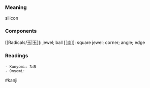 ### Meaning

silicon

### Components

[[Radicals/玉|玉]]: jewel; ball [[圭]]: square jewel; corner; angle; edge

### Readings

```
- Kunyomi: たま
- Onyomi: 
```

#kanji